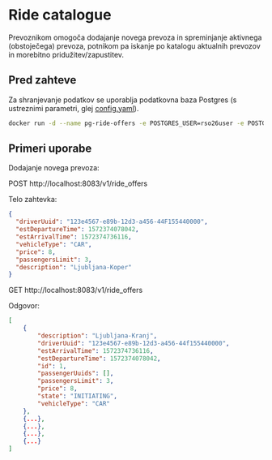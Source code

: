 # Ride catalogue
Prevoznikom omogoča dodajanje novega prevoza in spreminjanje aktivnega (obstoječega) prevoza, potnikom pa iskanje po katalogu aktualnih prevozov in morebitno pridužitev/zapustitev.

## Pred zahteve
Za shranjevanje podatkov se uporablja podatkovna baza Postgres (s ustreznimi parametri, glej [config.yaml](api/src/main/resources/config.yaml)).

```bash
docker run -d --name pg-ride-offers -e POSTGRES_USER=rso26user -e POSTGRES_PASSWORD=postgres.rso26 -e POSTGRES_DB=ride-offers -p 5432:5432 postgres:12
```
## Primeri uporabe

Dodajanje novega prevoza:

POST http://localhost:8083/v1/ride_offers

Telo zahtevka:
```json
{
  "driverUuid": "123e4567-e89b-12d3-a456-44F155440000",
  "estDepartureTime": 1572374078042,
  "estArrivalTime": 1572374736116,
  "vehicleType": "CAR",
  "price": 8,
  "passengersLimit": 3,
  "description": "Ljubljana-Koper"
}
```

GET http://localhost:8083/v1/ride_offers

Odgovor:

```json
[
    {
        "description": "Ljubljana-Kranj",
        "driverUuid": "123e4567-e89b-12d3-a456-44f155440000",
        "estArrivalTime": 1572374736116,
        "estDepartureTime": 1572374078042,
        "id": 1,
        "passengerUuids": [],
        "passengersLimit": 3,
        "price": 8,
        "state": "INITIATING",
        "vehicleType": "CAR"
    },
    {...},
    {...},
    {...},
    {...}
]
```